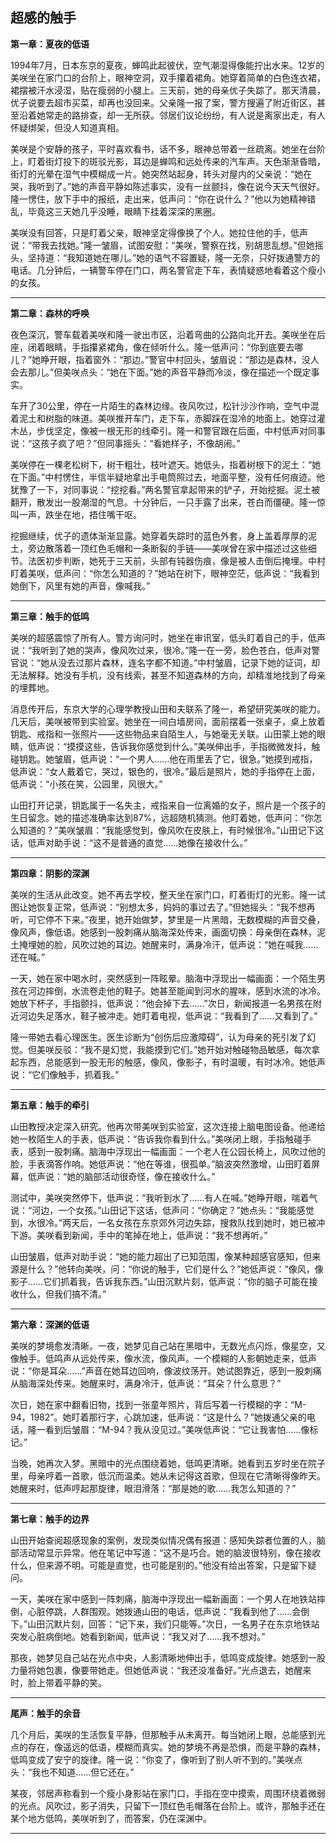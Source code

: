 

**超感的触手**
----

**第一章：夏夜的低语**

1994年7月，日本东京的夏夜，蝉鸣此起彼伏，空气潮湿得像能拧出水来。12岁的美咲坐在家门口的台阶上，眼神空洞，双手攥着裙角。她穿着简单的白色连衣裙，裙摆被汗水浸湿，贴在瘦弱的小腿上。三天前，她的母亲优子失踪了。那天清晨，优子说要去超市买菜，却再也没回来。父亲隆一报了案，警方搜遍了附近街区，甚至沿着她常走的路排查，却一无所获。邻居们议论纷纷，有人说是离家出走，有人怀疑绑架，但没人知道真相。

美咲是个安静的孩子，平时喜欢看书，话不多，眼神总带着一丝疏离。她坐在台阶上，盯着街灯投下的斑驳光影，耳边是蝉鸣和远处传来的汽车声。天色渐渐昏暗，街灯的光晕在湿气中模糊成一片。她突然站起身，转头对屋内的父亲说：“她在哭，我听到了。”她的声音平静如陈述事实，没有一丝颤抖，像在说今天天气很好。隆一愣住，放下手中的报纸，走出来，低声问：“你在说什么？”他以为她精神错乱，毕竟这三天她几乎没睡，眼睛下挂着深深的黑圈。

美咲没有回答，只是盯着父亲，眼神坚定得像换了个人。她拉住他的手，低声说：“带我去找她。”隆一皱眉，试图安慰：“美咲，警察在找，别胡思乱想。”但她摇头，坚持道：“我知道她在哪儿。”她的语气不容置疑，隆一无奈，只好拨通警方的电话。几分钟后，一辆警车停在门口，两名警官走下车，表情疑惑地看着这个瘦小的女孩。

---

**第二章：森林的呼唤**

夜色深沉，警车载着美咲和隆一驶出市区，沿着弯曲的公路向北开去。美咲坐在后座，闭着眼睛，手指攥紧裙角，像在倾听什么。隆一低声问：“你到底要去哪儿？”她睁开眼，指着窗外：“那边。”警官中村回头，皱眉说：“那边是森林，没人会去那儿。”但美咲点头：“她在下面。”她的声音平静而冷淡，像在描述一个既定事实。

车开了30公里，停在一片陌生的森林边缘。夜风吹过，松针沙沙作响，空气中混着泥土和树脂的味道。美咲推开车门，走下车，赤脚踩在湿冷的地面上。她穿过灌木丛，步伐坚定，像被一根无形的线牵引。隆一和警官跟在后面，中村低声对同事说：“这孩子疯了吧？”但同事摇头：“看她样子，不像胡闹。”

美咲停在一棵老松树下，树干粗壮，枝叶遮天。她低头，指着树根下的泥土：“她在下面。”中村愣住，半信半疑地拿出手电筒照过去，地面平整，没有任何痕迹。他犹豫了一下，对同事说：“挖挖看。”两名警官拿起带来的铲子，开始挖掘。泥土被翻开，散发出一股潮湿的气息。十分钟后，一只手露了出来，苍白而僵硬。隆一惊叫一声，跌坐在地，捂住嘴干呕。

挖掘继续，优子的遗体渐渐显露。她穿着失踪时的蓝色外套，身上盖着厚厚的泥土，旁边散落着一顶红色毛帽和一条断裂的手链——美咲曾在家中描述过这些细节。法医初步判断，她死于三天前，头部有钝器伤痕，像是被人击倒后掩埋。中村盯着美咲，低声问：“你怎么知道的？”她站在树下，眼神空茫，低声说：“我看到她倒下，风里有她的声音，像喊我。”

---

**第三章：触手的低鸣**

美咲的超感震惊了所有人。警方询问时，她坐在审讯室，低头盯着自己的手，低声说：“我听到了她的哭声，像风吹过来，很冷。”隆一在一旁，脸色苍白，低声对警官说：“她从没去过那片森林，连名字都不知道。”中村皱眉，记录下她的证词，却无法解释。她没有手机，没有线索，甚至不知道森林的方向，却精准地找到了母亲的埋葬地。

消息传开后，东京大学的心理学教授山田和夫联系了隆一，希望研究美咲的能力。几天后，美咲被带到实验室。她坐在一间白墙房间，面前摆着一张桌子，桌上放着钥匙、戒指和一张照片——这些物品来自陌生人，与她毫无关联。山田蒙上她的眼睛，低声说：“摸摸这些，告诉我你感觉到什么。”美咲伸出手，手指微微发抖，触碰钥匙。她皱眉，低声说：“一个男人……他在雨里丢了它，很急。”她摸到戒指，低声说：“女人戴着它，哭过，银色的，很冷。”最后是照片，她的手指停在上面，低声说：“小孩在笑，公园里，风很大。”

山田打开记录，钥匙属于一名失主，戒指来自一位离婚的女子，照片是一个孩子的生日留念。她的描述准确率达到87%，远超随机猜测。他盯着她，低声问：“你怎么知道的？”美咲皱眉：“我能感觉到，像风吹在皮肤上，有时候很冷。”山田记下这话，低声对助手说：“这不是普通的直觉……她像在接收什么。”

---

**第四章：阴影的深渊**

美咲的生活从此改变。她不再去学校，整天坐在家门口，盯着街灯的光影。隆一试图让她恢复正常，低声说：“别想太多，妈妈的事过去了。”但她摇头：“我不想再听，可它停不下来。”夜里，她开始做梦，梦里是一片黑暗，无数模糊的声音交叠，像风声，像低语。她感到一股刺痛从脑海深处传来，画面切换：母亲倒在森林，泥土掩埋她的脸，风吹过她的耳边。她醒来时，满身冷汗，低声说：“她在喊我……还在喊。”

一天，她在家中喝水时，突然感到一阵眩晕。脑海中浮现出一幅画面：一个陌生男孩在河边摔倒，水流卷走他的鞋子。她甚至能闻到河水的腥味，感到水流的冰冷。她放下杯子，手指颤抖，低声说：“他会掉下去……”次日，新闻报道一名男孩在附近河边失足落水，鞋子被冲走。她盯着电视，低声说：“我看到了……又看到了。”

隆一带她去看心理医生。医生诊断为“创伤后应激障碍”，认为母亲的死引发了幻觉。但美咲反驳：“我不是幻觉，我能摸到它们。”她开始对触碰物品敏感，每次拿起东西，总能感到一股无形的触感，像风，像影子，有时温暖，有时冰冷。她低声说：“它们像触手，抓着我。”

---

**第五章：触手的牵引**

山田教授决定深入研究。他再次带美咲到实验室，这次连接上脑电图设备。他递给她一枚陌生人的手表，低声说：“告诉我你看到什么。”美咲闭上眼，手指触碰手表，感到一股刺痛。脑海中浮现出一幅画面：一个老人在公园长椅上，风吹过他的脸，手表滴答作响。她低声说：“他在等谁，很孤单。”脑波突然激增，山田盯着屏幕，低声说：“她的脑部活动很奇怪，像在接收什么。”

测试中，美咲突然停下，低声说：“我听到水了……有人在喊。”她睁开眼，喘着气说：“河边，一个女孩。”山田记下这话，低声问：“你确定？”她点头：“我能感觉到，水很冷。”两天后，一名女孩在东京郊外河边失踪，搜救队找到她时，她已被冲下游。美咲看到新闻，手中的笔掉在地上，低声说：“我不想再听。”

山田皱眉，低声对助手说：“她的能力超出了已知范围，像某种超感官感知，但来源是什么？”他转向美咲，问：“你说的触手，它们是什么？”她低声说：“像风，像影子……它们抓着我，告诉我东西。”山田沉默片刻，低声说：“你的脑子可能在接收什么，但我们搞不清。”

---

**第六章：深渊的低语**

美咲的梦境愈发清晰。一夜，她梦见自己站在黑暗中，无数光点闪烁，像星空，又像触手。低鸣声从远处传来，像水流，像风声。一个模糊的人影朝她走来，低声说：“你是耳朵……”声音在她耳边回响，像波纹荡开。她试图靠近，感到一股刺痛从脑海深处传来。她醒来时，满身冷汗，低声说：“耳朵？什么意思？”

次日，她在家中翻看旧物，找到一张童年照片，背后写着一行模糊的字：“M-94，1982”。她盯着那行字，心跳加速，低声说：“这是什么？”她拨通父亲的电话，隆一看到后皱眉：“M-94？我从没见过。”美咲低声说：“它让我害怕……像标记。”

当晚，她再次入梦。黑暗中的光点围绕着她，低鸣更清晰。她看到五岁时坐在院子里，母亲哼着一首歌，低沉而温柔。她从未记得这首歌，但现在它清晰得像昨天。她醒来时，低声哼起那旋律，眼泪滑落：“那是她的歌……我怎么知道的？”

---

**第七章：触手的边界**

山田开始查阅超感现象的案例，发现类似情况偶有报道：感知失踪者位置的人，脑部活动常显示异常。他在笔记中写道：“这不是巧合。她的脑波很特别，像在接收什么，但来源不明。可能是直觉，也可能是别的。”他没有给出答案，只是留下疑问。

一天，美咲在家中感到一阵刺痛，脑海中浮现出一幅新画面：一个男人在地铁站摔倒，心脏停跳，人群围观。她拨通山田的电话，低声说：“我看到他了……会倒下。”山田沉默片刻，回答：“记下来，我们只能等。”次日，一名男子在东京地铁站突发心脏病倒地。她看到新闻，低声说：“我又对了……我不想对。”

那夜，她梦见自己站在光点中央，人影清晰地伸出手，低鸣变成旋律。她感到一股力量将她包裹，像要带她走。但她低声说：“我还没准备好。”光点退去，她醒来时，脸上带着平静的笑。

---

**尾声：触手的余音**

几个月后，美咲的生活恢复平静，但那触手从未离开。每当她闭上眼，总能感到光点的存在，像遥远的低语，模糊而真实。她的梦境不再是恐惧，而是平静的森林，低鸣变成了安宁的旋律。隆一说：“你变了，像听到了别人听不到的。”美咲点头：“我也不知道……但它还在。”

某夜，邻居声称看到一个瘦小身影站在家门口，手指在空中摸索，周围环绕着微弱的光点。风吹过，影子消失，只留下一顶红色毛帽落在台阶上。或许，那触手还在某个地方低鸣，美咲听到了，而答案，仍在深渊中。

---

